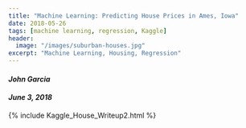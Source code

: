 ```yaml
---
title: "Machine Learning: Predicting House Prices in Ames, Iowa"
date: 2018-05-26
tags: [machine learning, regression, Kaggle]
header:
  image: "/images/suburban-houses.jpg"
excerpt: "Machine Learning, Housing, Regression"
---
```

#### *John Garcia*
#### *June 3, 2018*

{% include Kaggle_House_Writeup2.html %}
